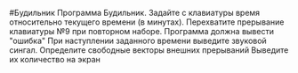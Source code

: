 #Будильник
Программа Будильник. 
Задайте с клавиатуры время относительно текущего времени (в минутах).
Перехватите прерывание клавиатуры №9 при повторном наборе. 
Программа должна вывести "ошибка"
При наступлении заданного времени выведите звуковой сингал.
Определите свободные векторы внешних прерываний
Выведите их количество на экран
